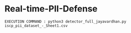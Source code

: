 # Real-time-PII-Defense

```
EXECUTION COMMAND : python3 detector_full_jayavardhan.py iscp_pii_dataset_-_Sheet1.csv
```
